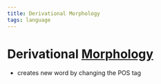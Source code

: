 ```yaml
---
title: Derivational Morphology
tags: language
---
```


# Derivational [Morphology](Morphology.md)
- creates new word by changing the POS tag






























































